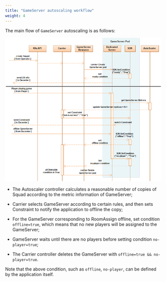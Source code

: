 ```yaml
---
title: "GameServer autoscaling workflow"
weight: 4
---
```


The main flow of `GameServer` autoscaling is as follows:

![autoscaler archtecture](/images/autoscaler_archtecture.png)

* The Autoscaler controller calculates a reasonable number of copies of Squad according to the metric information of GameServer;

* Carrier selects GameServer according to certain rules, and then sets Constraint to notify the application to offline the copy;

* For the GameServer corresponding to RoomAssign offline, set condition `offline=true`, which means that no new players will be assigned to the GameServer;

* GameServer waits until there are no players before setting condition `no-player=true`;

* The Carrier controller deletes the GameServer with `offline=true && no-player=true`.

Note that the above condition, such as `offline`, `no-player`, can be defined by the application itself.
